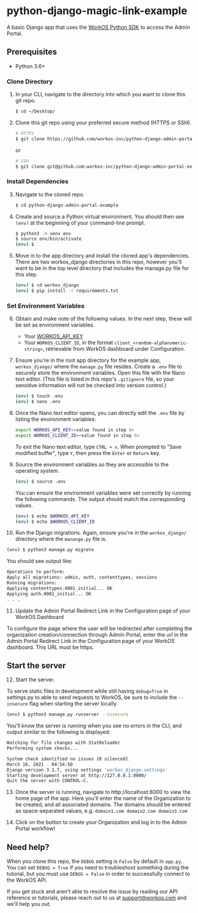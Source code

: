 # python-django-magic-link-example
A basic Django app that uses the [WorkOS Python SDK](https://github.com/workos-inc/workos-python) to access the Admin Portal.

## Prerequisites
- Python 3.6+


### Clone Directory

1. In your CLI, navigate to the directory into which you want to clone this git repo.
   ```bash
   $ cd ~/Desktop/
   ```

2. Clone this git repo using your preferred secure method (HTTPS or SSH).
   ```bash
   # HTTPS
   $ git clone https://github.com/workos-inc/python-django-admin-portal-example.git
   ```

   or

   ```bash
   # SSH
   $ git clone git@github.com:workos-inc/python-django-admin-portal-example.git
   ```

### Install Dependencies

3. Navigate to the cloned repo.
   ```bash
   $ cd python-django-admin-portal-example
   ```

4. Create and source a Python virtual environment. You should then see `(env)` at the beginning of your command-line prompt.
   ```bash
   $ python3 -m venv env
   $ source env/bin/activate
   (env) $
   ```

5. Move in to the app directory and install the cloned app's dependencies. There are two workos_django directories in this repo, however you'll want to be in the top level directory that includes the manage.py file for this step. 
   ```bash
   (env) $ cd workos_django
   (env) $ pip install -r requirements.txt
   ```

### Set Environment Variables

6. Obtain and make note of the following values. In the next step, these will be set as environment variables.
   - Your [WORKOS_API_KEY](https://dashboard.workos.com/api-keys)
   - Your `WORKOS_CLIENT_ID`, in the format `client_<random-alphanumeric-string>`, retrievable from WorkOS dashboard under Configuration.

7. Ensure you're in the root app directory for the example app, `workos_django/` where the `manage.py` file resides. Create a `.env` file to securely store the environment variables. Open this file with the Nano text editor. (This file is listed in this repo's `.gitignore` file, so your sensitive information will not be checked into version control.)
   ```bash
   (env) $ touch .env
   (env) $ nano .env
   ```

8. Once the Nano text editor opens, you can directly edit the `.env` file by listing the environment variables:
      ```bash
    export WORKOS_API_KEY=<value found in step 6>
    export WORKOS_CLIENT_ID=<value found in step 6>
    ```

    To exit the Nano text editor, type `CTRL + x`. When prompted to "Save modified buffer", type `Y`, then press the `Enter` or `Return` key.

9. Source the environment variables so they are accessible to the operating system.
   ```bash
   (env) $ source .env
   ```

   You can ensure the environment variables were set correctly by running the following commands. The output should match the corresponding values.
   ```bash
   (env) $ echo $WORKOS_API_KEY
   (env) $ echo $WORKOS_CLIENT_ID
   ```

10. Run the Django migrations. Again, ensure you're in the `workos_django/` directory where the `manange.py` file is.
  ```bash
  (env) $ python3 manage.py migrate
  ```

  You should see output like:
  ```bash
  Operations to perform:
  Apply all migrations: admin, auth, contenttypes, sessions
  Running migrations:
  Applying contenttypes.0001_initial... OK
  Applying auth.0001_initial... OK
  . . .
  ```

11. Update the Admin Portal Redirect Link in the Configuration page of your WorkOS Dashboard

   To configure the page where the user will be redirected after completing the organization creation/connection through Admin Portal, enter the url in the Admin Portal Redirect Link in the Configuration page of your WorkOS dashboard. This URL must be https. 


## Start the server

12. Start the server.
  
  To serve static files in development while still having `debug=True` in settings.py to able to send requests to WorkOS, be sure to include the `--insecure` flag when starting the server locally.
  ```bash
  (env) $ python3 manage.py runserver --insecure
  ```

  You'll know the server is running when you see no errors in the CLI, and output similar to the following is displayed:

  ```bash
  Watching for file changes with StatReloader
  Performing system checks...

  System check identified no issues (0 silenced).
  March 18, 2021 - 04:54:50
  Django version 3.1.7, using settings 'workos_django.settings'
  Starting development server at http://127.0.0.1:8000/
  Quit the server with CONTROL-C.
  ```

13. Once the server is running, navigate to http://localhost:8000 to view the home page of the app. Here you'll enter the name of the Organization to be created, and all associated domains. The domains should be entered as space-separated values, e.g. `domain1.com domain2.com domain3.com`

14. Click on the button to create your Organization and log in to the Admin Portal workflow! 

## Need help?

When you clone this repo, the `DEBUG` setting is `False` by default in `app.py`. You can set `DEBUG = True` if you need to troubleshoot something during the tutorial, but you must use `DEBUG = False` in order to successfully connect to the WorkOS API.

If you get stuck and aren't able to resolve the issue by reading our API reference or tutorials, please  reach out to us at support@workos.com and we'll help you out.
